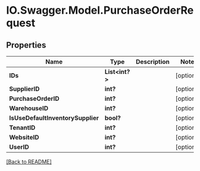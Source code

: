 # IO.Swagger.Model.PurchaseOrderRequest
## Properties

Name | Type | Description | Notes
------------ | ------------- | ------------- | -------------
**IDs** | **List&lt;int?&gt;** |  | [optional] 
**SupplierID** | **int?** |  | [optional] 
**PurchaseOrderID** | **int?** |  | [optional] 
**WarehouseID** | **int?** |  | [optional] 
**IsUseDefaultInventorySupplier** | **bool?** |  | [optional] 
**TenantID** | **int?** |  | [optional] 
**WebsiteID** | **int?** |  | [optional] 
**UserID** | **int?** |  | [optional] 

 [[Back to README]](../README.md)

